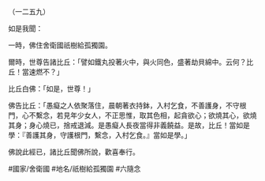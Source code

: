 （一二五九）

如是我聞：

一時，佛住舍衛國祇樹給孤獨園。

爾時，世尊告諸比丘：「譬如鐵丸投著火中，與火同色，盛著劫貝綿中。云何？比丘！當速燃不？」

比丘白佛：「如是，世尊！」

佛告比丘：「愚癡之人依聚落住，晨朝著衣持鉢，入村乞食，不善護身，不守根門，心不繫念，若見年少女人，不正思惟，取其色相，起貪欲心；欲燒其心，欲燒其身；身心燒已，捨戒退減。是愚癡人長夜當得非義饒益。是故，比丘！當如是學：『善護其身，守護根門，繫念，入村乞食。』當如是學。」

佛說此經已，諸比丘聞佛所說，歡喜奉行。

#國家/舍衛國
#地名/祇樹給孤獨園
#六隨念
